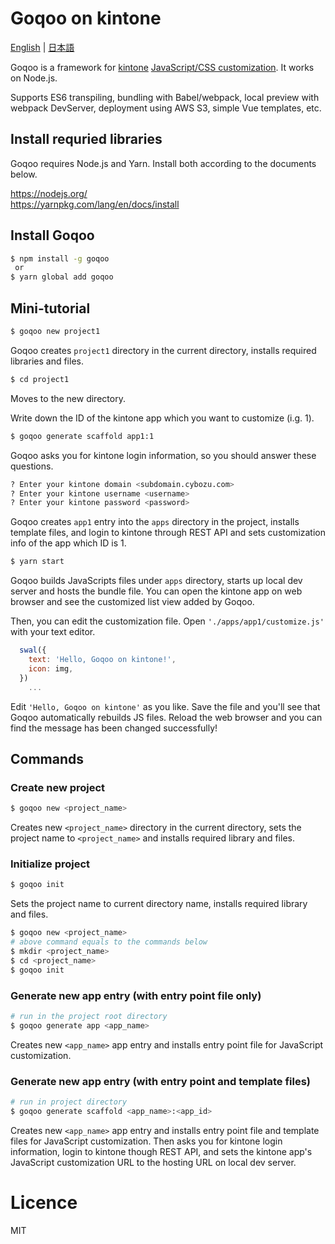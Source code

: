 # Goqoo on kintone

[English](/README.md) | [日本語](/README.ja.md)

Goqoo is a framework for [kintone](https://www.kintone.com/) [JavaScript/CSS customization](https://developer.kintone.io/hc/en-us/articles/212495178). It works on Node.js.

Supports ES6 transpiling, bundling with Babel/webpack, local preview with webpack DevServer, deployment using AWS S3, simple Vue templates, etc.

## Install requried libraries

Goqoo requires Node.js and Yarn. Install both according to the documents below.

https://nodejs.org/  
https://yarnpkg.com/lang/en/docs/install

## Install Goqoo

```sh
$ npm install -g goqoo
 or
$ yarn global add goqoo
```

## Mini-tutorial

```sh
$ goqoo new project1
```
Goqoo creates `project1` directory in the current directory, installs required libraries and files.


```sh
$ cd project1
```
Moves to the new directory.

Write down the ID of the kintone app which you want to customize (i.g. 1).

```sh
$ goqoo generate scaffold app1:1
```
Goqoo asks you for kintone login information, so you should answer these questions.

```sh
? Enter your kintone domain <subdomain.cybozu.com>
? Enter your kintone username <username>
? Enter your kintone password <password>
```
Goqoo creates `app1` entry into the `apps` directory in the project, installs template files, and login to kintone through REST API and sets customization info of the app which ID is 1.

```sh
$ yarn start
```
Goqoo builds JavaScripts files under `apps` directory, starts up local dev server and hosts the bundle file. You can open the kintone app on web browser and see the customized list view added by Goqoo.

Then, you can edit the customization file. Open `'./apps/app1/customize.js'` with your text editor.

```js
  swal({
    text: 'Hello, Goqoo on kintone!',
    icon: img,
  })
    ...
```
Edit `'Hello, Goqoo on kintone'` as you like. Save the file and you'll see that Goqoo automatically rebuilds JS files. Reload the web browser and you can find the message has been changed successfully!

## Commands

### Create new project

```sh
$ goqoo new <project_name>
```
Creates new `<project_name>` directory in the current directory, sets the project name to `<project_name>` and installs required library and files. 

### Initialize project

```sh
$ goqoo init
```
Sets the project name to current directory name, installs required library and files.

```sh
$ goqoo new <project_name>
# above command equals to the commands below
$ mkdir <project_name>
$ cd <project_name>
$ goqoo init
```

### Generate new app entry (with entry point file only)

```sh
# run in the project root directory
$ goqoo generate app <app_name>
```
Creates new `<app_name>` app entry and installs entry point file for JavaScript customization.

### Generate new app entry (with entry point and template files)

```sh
# run in project directory
$ goqoo generate scaffold <app_name>:<app_id>
```
Creates new `<app_name>` app entry and installs entry point file and template files for JavaScript customization. Then asks you for kintone login information, login to kintone though REST API, and sets the kintone app's JavaScript customization URL to the hosting URL on local dev server.

# Licence

MIT
